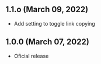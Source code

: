 ## 1.1.o (March 09, 2022)

* Add setting to toggle link copying


## 1.0.0 (March 07, 2022)

* Oficial release
